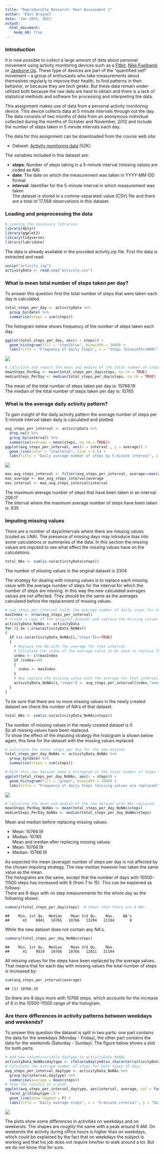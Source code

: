 ```yaml
---
title: "Reproducible Research: Peer Assessment 1"
author: 'Paul Bruynel'
date: 'Jan 20th, 2021'
output: 
  html_document:
    keep_md: true
---
```


### Introduction
It is now possible to collect a large amount of data about personal movement using activity monitoring devices such as a [Fitbit](https://www.fitbit.com/home), [Nike Fuelband](https://www.nike.com/us/en_us/c/nikeplus-fuelband), or [Jawbone Up](https://jawbone.com/up). These type of devices are part of the “quantified self” movement – a group of enthusiasts who take measurements about themselves regularly to improve their health, to find patterns in their behavior, or because they are tech geeks. But these data remain under-utilized both because the raw data are hard to obtain and there is a lack of statistical methods and software for processing and interpreting the data.

This assignment makes use of data from a personal activity monitoring device. This device collects data at 5 minute intervals through out the day. The data consists of two months of data from an anonymous individual collected during the months of October and November, 2012 and include the number of steps taken in 5 minute intervals each day.

The data for this assignment can be downloaded from the course web site:

* Dataset: [Activity monitoring data](https://d396qusza40orc.cloudfront.net/repdata%2Fdata%2Factivity.zip) [52K]

The variables included in this dataset are:

- **steps**: Number of steps taking in a 5-minute interval (missing values are coded as *NA*) </br>
- **date**: The date on which the measurement was taken in YYYY-MM-DD format </br>
- **interval**: Identifier for the 5-minute interval in which measurement was taken </br>
The dataset is stored in a comma-separated-value (CSV) file and there are a total of 17,568 observations in this dataset.



### Loading and preprocessing the data


```r
# Loading the necessary libraries.
library(dplyr)
library(ggplot2)
library(tidyverse)
library(lubridate)
```

The data is already available in the provided activity.zip file. First the data is extracted and read.

```r
unzip("activity.zip")
activityData <- read.csv("activity.csv")
```

### What is mean total number of steps taken per day?
To answer this question first the total number of steps that were taken each day is calculated.

```r
total_steps_per_day <- activityData %>% 
  group_by(date) %>% 
  summarise(steps = sum(steps))
```
The histogram below shows frequency of the number of steps taken each day.

```r
ggplot(total_steps_per_day, aes(x = steps)) +
  geom_histogram(fill = "steelblue", binwidth = 1000) +
  labs(title = "Frequency of daily Steps", x = "Steps (binwidth=1000)", y = "Frequency")
```

![](PA1_report_files/figure-html/unnamed-chunk-5-1.png)<!-- -->


```r
# Calculate and report the mean and median of the total number of steps taken per day.
meanSteps_PerDay <- mean(total_steps_per_day$steps, na.rm = TRUE)
medianSteps_PerDay <- median(total_steps_per_day$steps, na.rm = TRUE)
```
The mean of the total number of steps taken per day is: 10766.19  
The median of the total number of steps taken per day is: 10765


### What is the average daily activity pattern?
To gain insight of the daily activity pattern the average number of steps per 5-minute interval taken daily is calculated and plotted.

```r
avg_steps_per_interval <- activityData %>% 
  drop_na() %>% 
  group_by(interval) %>% 
  summarise(average = mean(steps, na.rm = TRUE))
ggplot(avg_steps_per_interval, aes(x = interval , y = average)) + 
  geom_line(color = "steelblue", size = 0.5) + 
  labs(title = "Daily average number of steps by 5-minute interval", x = "5-minute interval", y = "Daily average number of steps")
```

![](PA1_report_files/figure-html/unnamed-chunk-7-1.png)<!-- -->

```r
max_avg_steps_interval <- filter(avg_steps_per_interval, average==max(average))
max_average <- max_avg_steps_interval$average
max_interval <- max_avg_steps_interval$interval
```
The maximum average number of steps that have been taken in an interval: 206.17  
The interval where the maximum average number of steps have been taken is: 835  


### Imputing missing values
There are a number of days/intervals where there are missing values (coded as 𝙰NA). The presence of missing days may introduce bias into some calculations or summaries of the data. In this section the missing values are imputed to see what effect the missing values have on the calculations.  

```r
total_NAs <- sum(is.na(activityData$steps))
```
The number of missing values in the original dataset is 2304  

The strategy for dealing with missing values is to replace each missing value with the average number of steps for the interval for which the number of steps are missing. In this way the new calculated averages values are not affected. They should be the same as the averages calculated before the replacement of missing values.

```r
# avg_steps_per_interval holds the average number of daily steps for each interval
maxIndex <- nrow(avg_steps_per_interval)
# Create a copy of the original dataset and replace the missing values.
activityData_NoNAs <- activityData
for (i in 1:nrow(activityData_NoNAs))
{
  if (is.na(activityData_NoNAs[i,"steps"])==TRUE)
  {
    # Replace the NA with the average for that interval.
    # Calculate the index of the average value to be used to replace the missing value.
    index <- i%%maxIndex  
    if (index==0)
    {
      index <- maxIndex
    }
    # Now replace the missing value with the average for that interval.
    activityData_NoNAs[i,"steps"] <- avg_steps_per_interval[index,"average"]
  } 
}
```
To be sure that there are no more missing values in the newly created dataset we check the number of NA's of that dataset.

```r
total_NAs <- sum(is.na(activityData_NoNAs$steps))
```
The number of missing values in the newly created dataset is 0  
So all missing values have been replaced.  
To show the effect of the imputing strategy the histogram is shown below again, this time for the dataset with the missing values replaced.


```r
# Calculate the total steps per day for the new dataset
total_steps_per_day_NoNAs <- activityData_NoNAs %>% 
  group_by(date) %>% 
  summarise(steps = sum(steps))

# With this new dataset make a histogram of the total number of steps taken each day.
ggplot(total_steps_per_day_NoNAs, aes(x = steps)) +
  geom_histogram(fill = "green", binwidth = 1000) +
  labs(title = "Frequency of daily Steps (missing values are replaced)", x = "Steps (binwidth=1000)", y = "Frequency")
```

![](PA1_report_files/figure-html/unnamed-chunk-11-1.png)<!-- -->

```r
# Calculate the mean and median of the new dataset with NAs replaced.
meanSteps_PerDay_NoNAs <- mean(total_steps_per_day_NoNAs$steps)
medianSteps_PerDay_NoNAs <- median(total_steps_per_day_NoNAs$steps)
```
Mean and median before replacing missing values:  
- Mean: 10766.19  
- Median: 10765  
Mean and median after replacing missing values:  
- Mean: 10766.19  
- Median: 10766.19  
  
As expected the mean (average) number of steps per day is not affected by the chosen imputing strategy.
The new median however has taken the same value as the mean.  
The histograms are the same, except that the number of days with 10500-11500 steps
has increased with 8 (from 7 to 15). This can be explained as follows:  
There are 8 days with no step measurements for the whole day as the following shows:

```r
summary(total_steps_per_day$steps)  # shows that there are 8 NAs
```

```
##    Min. 1st Qu.  Median    Mean 3rd Qu.    Max.    NA's 
##      41    8841   10765   10766   13294   21194       8
```
While the new dataset does not contain any NA's.

```r
summary(total_steps_per_day_NoNAs$steps)
```

```
##    Min. 1st Qu.  Median    Mean 3rd Qu.    Max. 
##      41    9819   10766   10766   12811   21194
```

All missing values for the steps have been replaced by the average values.
That means that for each day with missing values the total number of steps is increased by:

```r
sum(avg_steps_per_interval$average)
```

```
## [1] 10766.19
```

So there are 8 days more with 10766 steps, which accounts for the increase of 8 
in the 10500-11500 range of the histogram.


### Are there differences in activity patterns between weekdays and weekends?
To answer this question the dataset is split in two parts: one part contains the
data for the weekdays (Monday - Friday), the other part contains the data for the 
weekends (Saturday - Sunday). The figure below shows a plot for both parts.

```r
# Add new column/variable daytype to activityData_NoNAs
activityData_NoNAs$daytype <- ifelse(wday(ymd(as.character(activityData_NoNAs$date))) %in% c(1,7), "weekend", "weekday")
# Calculate the average number of steps for both types of days
avg_steps_per_interval_daytype <- activityData_NoNAs %>% 
  group_by(interval,daytype) %>% 
  summarise(average = mean(steps))
# Show the results in a plot.
ggplot(avg_steps_per_interval_daytype, aes(interval, average, col = factor(daytype))) +
  facet_grid(daytype~.) +
  geom_line(show.legend = F) +
  labs(title = "Daily average steps", x = "5-minute interval", y = "Daily average steps")
```

![](PA1_report_files/figure-html/unnamed-chunk-15-1.png)<!-- -->
  
The plots show some differences in activities on weekdays and on weekends. The shapes
are roughly the same with a peak around 9 AM. On weekends the activity during office
hours is higher than on weekdays, which could be explained by the fact that on weekdays
the subject is working and that his job does not require him/her to walk around
a lot. But we do not know that for sure.


